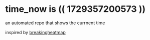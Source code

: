 # time_now is (( 1729357200573 ))

an automated repo that shows the currnent time

inspired by [breakingheatmap](https://github.com/breakingheatmap/breakingheatmap)